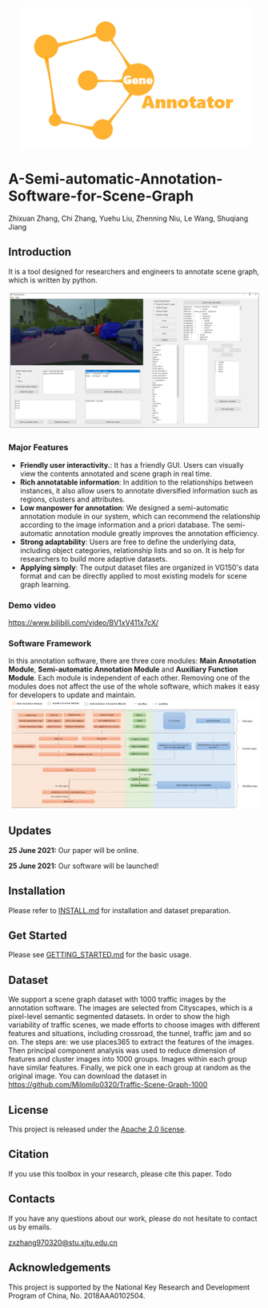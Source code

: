<p align="center">
    <img src='teaser_image/logo.png'>
</p>

# A-Semi-automatic-Annotation-Software-for-Scene-Graph

Zhixuan Zhang, Chi Zhang, Yuehu Liu, Zhenning Niu, Le Wang, Shuqiang Jiang


## Introduction

It is a tool designed for researchers and engineers to annotate scene graph, which is written by python.

![image](teaser_image/UI.png)

### Major Features

- **Friendly user interactivity.**: It has a friendly GUI. Users can visually view the contents annotated and scene graph in real time.
- **Rich annotatable information**: In addition to the relationships between instances, it also allow users to annotate diversified information such as regions, clusters and attributes.
- **Low manpower for annotation**: We designed a semi-automatic annotation module in our system, which can recommend the relationship according to the image information and a priori database. The semi-automatic annotation module greatly improves the annotation efficiency.
- **Strong adaptability**: Users are free to define the underlying data, including object categories, relationship lists and so on. It is help for researchers to build more adaptive datasets.
- **Applying simply**: The output dataset files are organized in VG150's data format and can be directly applied to most existing models for scene graph learning.

### Demo video
https://www.bilibili.com/video/BV1xV411x7cX/


### Software Framework

In this annotation software, there are three core modules: **Main Annotation Module**, **Semi-automatic Annotation Module** and **Auxiliary Function Module**.  Each module is independent of each other. Removing one of the modules does not affect the use of the whole software, which makes it easy for developers to update and maintain.
![image](teaser_image/overview.png)


## Updates

 **25 June 2021:** Our paper will be online.

 **25 June 2021:** Our software will be launched!

## Installation

Please refer to [INSTALL.md](docs/INSTALL.md) for installation and dataset preparation.

## Get Started

Please see [GETTING_STARTED.md](docs/GETTING_STARTED.md) for the basic usage.

## Dataset
We support a scene graph dataset with 1000 traffic images by the annotation software. The images are selected from Cityscapes, which is a pixel-level semantic segmented datasets. In order to show the high variability of traffic scenes, we made efforts to choose images with different features and situations, including crossroad, the tunnel, traffic jam and so on. The steps are: we use places365 to extract the features of the images. Then principal component analysis was used to reduce dimension of features and cluster images into 1000 groups. Images within each group have similar features. Finally, we pick one in each group at random as the original image.
You can download the dataset in https://github.com/Milomilo0320/Traffic-Scene-Graph-1000
## License

This project is released under the [Apache 2.0 license](LICENSE).

## Citation

If you use this toolbox in your research, please cite this paper.
Todo

## Contacts

If you have any questions about our work, please do not hesitate to contact us by emails.

 [zxzhang970320@stu.xjtu.edu.cn](mailto:zxzhang970320@stu.xjtu.edu.cn)

## Acknowledgements

This project is supported by the National Key Research and Development Program of China, No. 2018AAA0102504.





